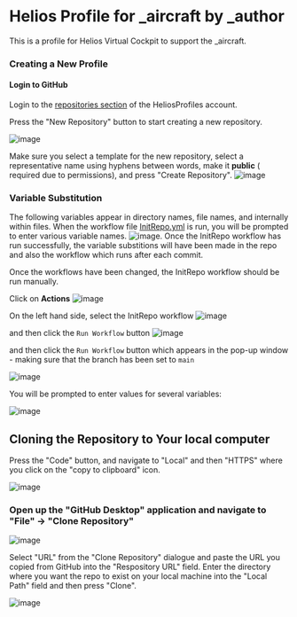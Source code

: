 # Helios Profile for _aircraft by _author
This is a profile for Helios Virtual Cockpit to support the _aircraft.

### Creating a New Profile

#### Login to GitHub

Login to the [repositories section](https://github.com/orgs/HeliosProfiles/repositories) of the HeliosProfiles account.

Press the "New Repository" button to start creating a new repository.

![image](https://github.com/HeliosProfiles/Template/assets/18526232/edc49073-6a6f-45d7-8371-7acbc0359e0d)

Make sure you select a template for the new repository, select a representative name using hyphens between words, make it **public** ( required due to permissions), and press "Create Repository".
![image](https://github.com/user-attachments/assets/b62fe58f-ea8e-41c9-9734-8d15a0c1460f)


### Variable Substitution

The following variables appear in directory names, file names, and internally within files.  When the workflow file [InitRepo.yml](.github/workflows/InitRepo.yml) is run, you will be prompted to enter various variable names.
![image](https://github.com/user-attachments/assets/665654aa-efc2-4473-8ec3-db76c34f8f43).  Once the InitRepo workflow has run successfully, the variable substitions will have been made in the repo and also the workflow which
runs after each commit.

<!--
```
env:
  VEHICLE: _vehicle
  VEHICLECOMMONNAME: _aircraft
  MINHELIOSRELEASE: _minheliosrelease
  PROFILENAME: _aircraft__author
  AUTHOR: _author
```

    1. _aircraft eg "F-5E"
    2. _author eg "MadKreator37"
    3. _minheliosrelease  eg 1.6.6090.0000
    4. _vehicle eg "F-5E-3"
-->
Once the workflows have been changed, the InitRepo workflow should be run manually.

Click on **Actions**
![image](https://github.com/user-attachments/assets/6481faad-ed82-4a7c-9e10-d7f52f121179)

On the left hand side, select the InitRepo workflow
![image](https://github.com/user-attachments/assets/8e6af899-a6e5-436e-a76b-959753543d9d)

and then click the `Run Workflow` button
![image](https://github.com/user-attachments/assets/ad241b52-8807-4da3-89cf-fbceea46118b)

and then click the `Run Workflow` button which appears in the pop-up window - making sure that the branch has been set to `main` 

![image](https://github.com/user-attachments/assets/5ae016bb-4aa8-40be-a0d9-28a4b5a6e049)

You will be prompted to enter values for several variables:

![image](https://github.com/user-attachments/assets/665654aa-efc2-4473-8ec3-db76c34f8f43)

## Cloning the Repository to Your local computer
Press the "Code" button, and navigate to "Local" and then "HTTPS" where you click on the "copy to clipboard" icon.

![image](https://github.com/HeliosProfiles/Template/assets/18526232/64801495-29c7-40c5-9122-32bdbf5825bc)

### Open up the "GitHub Desktop" application and navigate to "File" -> "Clone Repository"

![image](https://github.com/HeliosProfiles/Template/assets/18526232/59e05f17-a8e8-47a7-a5d5-89b7294267d6)

Select "URL" from the "Clone Repository" dialogue and paste the URL you copied from GitHub into the "Respository URL" field.
Enter the directory where you want the repo to exist on your local machine into the "Local Path" field and then press "Clone".

![image](https://github.com/HeliosProfiles/Template/assets/18526232/c536842c-ca54-45e4-a2f9-5b2b7496ed2a)


